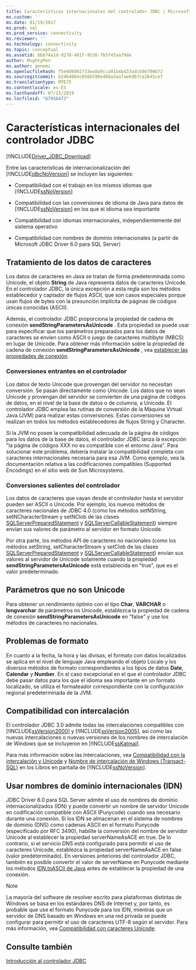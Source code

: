 ```yaml
---
title: Características internacionales del controlador JDBC | Microsoft Docs
ms.custom: ''
ms.date: 01/19/2017
ms.prod: sql
ms.prod_service: connectivity
ms.reviewer: ''
ms.technology: connectivity
ms.topic: conceptual
ms.assetid: bbb74a1d-9278-401f-9530-7b5f45aa79de
author: MightyPen
ms.author: genemi
ms.openlocfilehash: f5e9d6902733ea8a9cca91b4bd33adcb66708672
ms.sourcegitcommit: b2464064c0566590e486a3aafae6d67ce2645cef
ms.translationtype: MTE75
ms.contentlocale: es-ES
ms.lasthandoff: 07/15/2019
ms.locfileid: "67956473"
---
```

# <a name="international-features-of-the-jdbc-driver"></a>Características internacionales del controlador JDBC
[!INCLUDE[Driver_JDBC_Download](../../includes/driver_jdbc_download.md)]

  Entre las características de internacionalización del [!INCLUDE[jdbcNoVersion](../../includes/jdbcnoversion_md.md)] se incluyen las siguientes:  
  
-   Compatibilidad con el trabajo en los mismos idiomas que [!INCLUDE[ssNoVersion](../../includes/ssnoversion-md.md)]  
  
-   Compatibilidad con las conversiones de idioma de Java para datos de [!INCLUDE[ssNoVersion](../../includes/ssnoversion-md.md)] en los que el idioma sea importante  
  
-   Compatibilidad con idiomas internacionales, independientemente del sistema operativo  
  
-   Compatibilidad con nombres de dominio internacionales (a partir de Microsoft JDBC Driver 6.0 para SQL Server)  
  
## <a name="handling-of-character-data"></a>Tratamiento de los datos de caracteres  
 Los datos de caracteres en Java se tratan de forma predeterminada como Unicode, el objeto **String** de Java representa datos de caracteres Unicode. En el controlador JDBC, la única excepción a esta regla son los métodos establecedor y captador de flujos ASCII, que son casos especiales porque usan flujos de bytes con la presunción implícita de páginas de códigos únicas conocidas (ASCII).  
  
 Además, el controlador JDBC proporciona la propiedad de cadena de conexión **sendStringParametersAsUnicode** . Esta propiedad se puede usar para especificar que los parámetros preparados para los datos de caracteres se envíen como ASCII o juego de caracteres multibyte (MBCS) en lugar de Unicode. Para obtener más información sobre la propiedad de cadena de conexión **sendStringParametersAsUnicode** , vea [establecer las propiedades de conexión](../../connect/jdbc/setting-the-connection-properties.md).  
  
### <a name="driver-incoming-conversions"></a>Conversiones entrantes en el controlador  
 Los datos de texto Unicode que provengan del servidor no necesitan conversión. Se pasan directamente como Unicode. Los datos que no sean Unicode y provengan del servidor se convierten de una página de códigos de datos, en el nivel de la base de datos o de columna, a Unicode. El controlador JDBC emplea las rutinas de conversión de la Máquina Virtual Java (JVM) para realizar estas conversiones. Estas conversiones se realizan en todos los métodos establecedores de flujos String y Character.  
  
 Si la JVM no posee la compatibilidad adecuada de la página de códigos para los datos de la base de datos, el controlador JDBC lanza la excepción "la página de códigos XXX no es compatible con el entorno Java". Para solucionar este problema, debería instalar la compatibilidad completa con caracteres internacionales necesaria para esa JVM. Como ejemplo, vea la documentación relativa a las codificaciones compatibles (Supported Encodings) en el sitio web de Sun Microsystems.  
  
### <a name="driver-outgoing-conversions"></a>Conversiones salientes del controlador  
 Los datos de caracteres que vayan desde el controlador hasta el servidor pueden ser ASCII o Unicode. Por ejemplo, los nuevos métodos de caracteres nacionales de JDBC 4.0 (como los métodos setNString, setNCharacterStream y setNClob de las clases [SQLServerPreparedStatement](../../connect/jdbc/reference/sqlserverpreparedstatement-class.md) y [SQLServerCallableStatement](../../connect/jdbc/reference/sqlservercallablestatement-class.md)) siempre envían sus valores de parámetro al servidor en formato Unicode.  
  
 Por otra parte, los métodos API de caracteres no nacionales (como los métodos setString, setCharacterStream y setClob de las clases [SQLServerPreparedStatement](../../connect/jdbc/reference/sqlserverpreparedstatement-class.md) y [SQLServerCallableStatement](../../connect/jdbc/reference/sqlservercallablestatement-class.md)) envían sus valores al servidor de Unicode solamente cuando la propiedad **sendStringParametersAsUnicode** está establecida en "true", que es el valor predeterminado.  
  
## <a name="non-unicode-parameters"></a>Parámetros que no son Unicode  
 Para obtener un rendimiento óptimo con el tipo **Char**, **VARCHAR** o **longvarchar** de parámetros no Unicode, establezca la propiedad de cadena de conexión **sendStringParametersAsUnicode** en "false" y use los métodos de caracteres no nacionales.  
  
## <a name="formatting-issues"></a>Problemas de formato  
 En cuanto a la fecha, la hora y las divisas, el formato con datos localizados se aplica en el nivel de lenguaje Java empleando el objeto Locale y los diversos métodos de formato correspondientes a los tipos de datos **Date**, **Calendar** y **Number**. En el caso excepcional en el que el controlador JDBC debe pasar datos para los que el idioma sea importante en un formato localizado, se utiliza el formateador correspondiente con la configuración regional predeterminada de la JVM.  
  
## <a name="collation-support"></a>Compatibilidad con intercalación  
 El controlador JDBC 3.0 admite todas las intercalaciones compatibles con [!INCLUDE[ssVersion2000](../../includes/ssversion2000-md.md)] y [!INCLUDE[ssVersion2005](../../includes/ssversion2005-md.md)], así como las nuevas intercalaciones o nuevas versiones de los nombres de intercalación de Windows que se incluyeron en [!INCLUDE[ssKatmai](../../includes/sskatmai_md.md)].  
  
 Para más información sobre las intercalaciones, vea [Compatibilidad con la intercalación y Unicode](https://go.microsoft.com/fwlink/?LinkId=131366) y [Nombre de intercalación de Windows (Transact-SQL)](https://go.microsoft.com/fwlink/?LinkId=131367) en los Libros en pantalla de [!INCLUDE[ssNoVersion](../../includes/ssnoversion-md.md)].  
  
## <a name="using-international-domain-names-idn"></a>Usar nombres de dominio internacionales (IDN)  
 JDBC Driver 6.0 para SQL Server admite el uso de nombres de dominio internacionalizados (IDN) y puede convertir un nombre de servidor Unicode en codificación compatible con ASCII (Punycode) cuando sea necesario durante una conexión.  Si los IDN se almacenan en el sistema de nombres de dominio (DNS) como cadenas ASCII en el formato Punycode (especificado por RFC 3490), habilite la conversión del nombre de servidor Unicode al establecer la propiedad serverNameAsACE en true.  De lo contrario, si el servicio DNS está configurado para permitir el uso de caracteres Unicode, establezca la propiedad serverNameAsACE en false (valor predeterminado).  En versiones anteriores del controlador JDBC, también es posible convertir el valor de serverName en Punycode mediante los métodos [IDN.toASCII de Java](https://docs.oracle.com/javase/8/docs/api/java/net/IDN.html) antes de establecer la propiedad de una conexión.  
  
> [!NOTE]  
>  La mayoría del software de resolver escrito para plataformas distintas de Windows se basa en los estándares DNS de Internet y, por tanto, es probable que use el formato Punycode para los IDN, mientras que un servidor de DNS basado en Windows en una red privada se puede configurar para permitir el uso de caracteres UTF-8 según el servidor.  Para más información, vea [Compatibilidad con caracteres Unicode](https://technet.microsoft.com/library/cc738403(v=ws.10).aspx).  
  
## <a name="see-also"></a>Consulte también  
 [Introducción al controlador JDBC](../../connect/jdbc/overview-of-the-jdbc-driver.md)  
  
  
